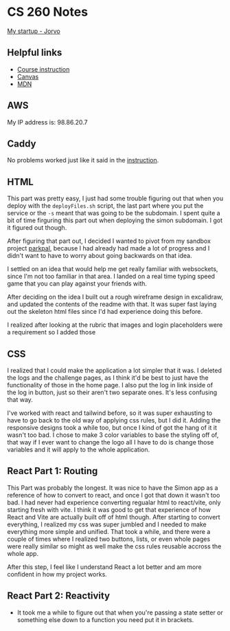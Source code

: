 # CS 260 Notes

[My startup - Jorvo](https://startup.jorvo.link)

## Helpful links

- [Course instruction](https://github.com/webprogramming260)
- [Canvas](https://byu.instructure.com)
- [MDN](https://developer.mozilla.org)

## AWS

My IP address is: 98.86.20.7

## Caddy

No problems worked just like it said in the [instruction](https://github.com/webprogramming260/.github/blob/main/profile/webServers/https/https.md).

## HTML

This part was pretty easy, I just had some trouble figuring out that when you deploy with the `deployFiles.sh` script, the last part where you put the service or the `-s` meant that was going to be the subdomain. I spent quite a bit of time firguring this part out when deploying the simon subdomain. I got it figured out though.

After figuring that part out, I decided I wanted to pivot from my sandbox project [parkpal](https://parkpal.co/), because I had already had made a lot of progress and I didn't want to have to worry about going backwards on that idea.

I settled on an idea that would help me get really familiar with websockets, since I'm not too familiar in that area. I landed on a real time typing speed game that you can play against your friends with.

After deciding on the idea I built out a rough wireframe design in excalidraw, and updated the contents of the readme with that. It was super fast laying out the skeleton html files since I'd had experience doing this before.

I realized after looking at the rubric that images and login placeholders were a requirement so I added those

## CSS

I realized that I could make the application a lot simpler that it was. I deleted the logs and the challenge pages, as I think it'd be best to just have the functionality of those in the home page. I also put the log in link inside of the log in button, just so their aren't two separate ones. It's less confusing that way.

I've worked with react and tailwind before, so it was super exhausting to have to go back to the old way of applying css rules, but I did it. Adding the responsive designs took a while too, but once I kind of got the hang of it it wasn't too bad. I chose to make 3 color variables to base the styling off of, that way if I ever want to change the logo all I have to do is change those variables and it will apply to the whole application. 

## React Part 1: Routing

This Part was probably the longest. It was nice to have the Simon app as a reference of how to convert to react, and once I got that down it wasn't too bad. I had never had experience converting regualar html to react/vite, only starting fresh with vite. I think it was good to get that experience of how React and Vite are actually built off of html though. After starting to convert everything, I realized my css was super jumbled and I needed to make everything more simple and unified. That took a while, and there were a couple of times where I realized two buttons, lists, or even whole pages were really similar so might as well make the css rules reusable accross the whole app.

After this step, I feel like I understand React a lot better and am more confident in how my project works. 

## React Part 2: Reactivity

- It took me a while to figure out that when you're passing a state setter or something else down to a function you need put it in brackets.
